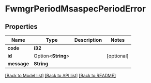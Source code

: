 # FwmgrPeriodMsaspecPeriodError

## Properties

Name | Type | Description | Notes
------------ | ------------- | ------------- | -------------
**code** | **i32** |  |
**id** | Option<**String**> |  | [optional]
**message** | **String** |  |

[[Back to Model list]](./README.md#documentation-for-models) [[Back to API list]](./README.md#documentation-for-api-endpoints) [[Back to README]](../README.md)

